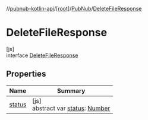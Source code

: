 //[pubnub-kotlin-api](../../../../index.md)/[[root]](../../index.md)/[PubNub](../index.md)/[DeleteFileResponse](index.md)

# DeleteFileResponse

[js]\
interface [DeleteFileResponse](index.md)

## Properties

| Name | Summary |
|---|---|
| [status](status.md) | [js]<br>abstract var [status](status.md): [Number](https://kotlinlang.org/api/core/kotlin-stdlib/kotlin/-number/index.html) |
